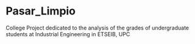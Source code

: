 # Pasar_Limpio
College Project dedicated to the analysis of the grades of undergraduate students at Industrial Engineering in ETSEIB, UPC
